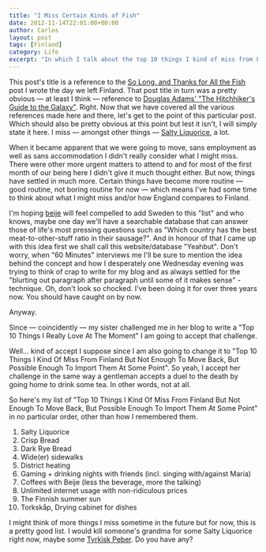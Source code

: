 ```yaml
---
title: "I Miss Certain Kinds of Fish"
date: 2012-11-14T22:01:00+00:00
author: Carlos
layout: post
tags: [Finland]
category: Life
excerpt: "In which I talk about the top 10 things I kind of miss from Finland but not enough to move back but possibly enough to import them at some point."
---
```

This post's title is a reference to the [So Long, and Thanks for All the Fish](/blog/so-long-and-thanks-for-all-the-fish) post I wrote the day we left Finland. That post title in turn was a pretty obvious — at least I think — reference to [Douglas Adams' "The Hitchhiker's Guide to the Galaxy"](http://en.wikipedia.org/wiki/Hitchhiker%27s_Guide_to_the_Galaxy). Right. Now that we have covered all the various references made here and there, let's get to the point of this particular post. Which should also be pretty obvious at this point but lest it isn't, I will simply state it here. I miss — amongst other things — [Salty Liquorice](http://en.wikipedia.org/wiki/Salmiakki), a lot.

When it became apparent that we were going to move, sans employment as well as sans accommodation I didn't really consider what I might miss. There were other more urgent matters to attend to and for most of the first month of our being here I didn't give it much thought either. But now, things have settled in much more. Certain things have become more routine — good routine, not boring routine for now — which means I've had some time to think about what I might miss and/or how England compares to Finland.

I'm hoping [beije](http://www.benjaminhorn.se/) will feel compelled to add Sweden to this "list" and who knows, maybe one day we'll have a searchable database that can answer those of life's most pressing questions such as "Which country has the best meat-to-other-stuff ratio in their sausage?". And in honour of that I came up with this idea first we shall call this website/database "Yeahbut". Don't worry, when "60 Minutes" interviews me I'll be sure to mention the idea behind the concept and how I desperately one Wednesday evening was trying to think of crap to write for my blog and as always settled for the "blurting out paragraph after paragraph until some of it makes sense" -technique. Oh, don't look so chocked. I've been doing it for over three years now. You should have caught on by now.

Anyway.

Since — coincidently — my sister challenged me in her blog to write a "Top 10 Things I Really Love At The Moment" I am going to accept that challenge.

Well… kind of accept I suppose since I am also going to change it to "Top 10 Things I Kind Of Miss From Finland But Not Enough To Move Back, But Possible Enough To Import Them At Some Point". So yeah, I accept her challenge in the same way a gentleman accepts a duel to the death by going home to drink some tea. In other words, not at all.

So here's my list of "Top 10 Things I Kind Of Miss From Finland But Not Enough To Move Back, But Possible Enough To Import Them At Some Point" in no particular order, other than how I remembered them.

  1. Salty Liquorice
  2. Crisp Bread 
  3. Dark Rye Bread
  4. Wide(er) sidewalks
  5. District heating
  6. Gaming + drinking nights with friends (incl. singing with/against Maria)
  7. Coffees with Beije (less the beverage, more the talking)
  8. Unlimited internet usage with non-ridiculous prices
  9. The Finnish summer sun
 10. Torkskåp, Drying cabinet for dishes

I might think of more things I miss sometime in the future but for now, this is a pretty good list. I would kill someone's grandma for some Salty Liquorice right now, maybe some [Tyrkisk Peber](http://en.wikipedia.org/wiki/Tyrkisk_Peber). Do you have any?